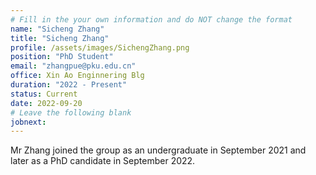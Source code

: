 ```yaml
---
# Fill in the your own information and do NOT change the format
name: "Sicheng Zhang"
title: "Sicheng Zhang"
profile: /assets/images/SichengZhang.png
position: "PhD Student"
email: "zhangpue@pku.edu.cn"
office: Xin Ao Enginnering Blg
duration: "2022 - Present"
status: Current
date: 2022-09-20
# Leave the following blank
jobnext: 
---
```


Mr Zhang joined the group as an undergraduate in September 2021 and later as a PhD candidate in September 2022. 
